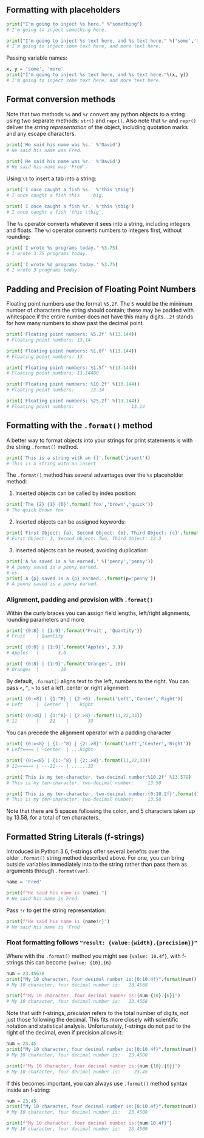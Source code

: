 
## Formatting with placeholders

```python
print("I'm going to inject %s here." %"something")
# I'm going to inject something here.
```

```python
print("I'm going to inject %s text here, and %s text here." %('some','more'))
# I'm going to inject some text here, and more text here.
```

Passing variable names:
```python
x, y = 'some', 'more'
print("I'm going to inject %s text here, and %s text here."%(x, y))
# I'm going to inject some text here, and more text here.
```

## Format conversion methods

Note that two methods `%s` and `%r` convert any python objects to a string using two separate methods: `str()` and `repr()`.
Also note that `%r` and `repr()` deliver the _string representation_ of the object, including quotation marks and any escape characters.
```python
print('He said his name was %s.' %'David')
# He said his name was Fred.

print('He said his name was %r.' %'David')
# He said his name was 'Fred'.
```

Using `\t` to insert a tab into a string:
```python
print('I once caught a fish %s.' %'this \tbig')
# I once caught a fish this 	big.

print('I once caught a fish %r.' %'this \tbig')
# I once caught a fish 'this \tbig'.
```

The `%s` operator converts whatever it sees into a string, including integers and floats. The `%d` operator converts numbers to integers first, without rounding:
```python
print('I wrote %s programs today.' %3.75)
# I wrote 3.75 programs today.

print('I wrote %d programs today.' %3.75)
# I wrote 3 programs today.
```

## Padding and Precision of Floating Point Numbers

Floating point numbers use the format `%5.2f`. The `5` would be the minimum number of characters the string should contain; these may be padded with whitespace if the entire number does not have this many digits. `.2f` stands for how many numbers to show past the decimal point.
```python
print('Floating point numbers: %5.2f' %(13.144))
# Floating point numbers: 13.14

print('Floating point numbers: %1.0f' %(13.144))
# Floating point numbers: 13

print('Floating point numbers: %1.5f' %(13.144))
# Floating point numbers: 13.14400

print('Floating point numbers: %10.2f' %(13.144))
# Floating point numbers:      13.14

print('Floating point numbers: %25.2f' %(13.144))
# Floating point numbers:                     13.14
```

## Formatting with the `.format()` method

A better way to format objects into your strings for print statements is with the string `.format()` method.

```python
print('This is a string with an {}'.format('insert'))
# This is a string with an insert
```

The `.format()` method has several advantages over the `%s` placeholder method:

1. Inserted objects can be called by index position:
```python
print('The {2} {1} {0}'.format('fox','brown','quick'))
# The quick brown fox
```

2. Inserted objects can be assigned keywords:
```python
print('First Object: {a}, Second Object: {b}, Third Object: {c}'.format(a = 1, b = 'Two', c = 12.3))
# First Object: 1, Second Object: Two, Third Object: 12.3
```

3. Inserted objects can be reused, avoiding duplication:
```python
print('A %s saved is a %s earned.' %('penny','penny'))
# A penny saved is a penny earned.
# vs.
print('A {p} saved is a {p} earned.'.format(p='penny'))
# A penny saved is a penny earned.
```

### Alignment, padding and prevision with `.format()`

Within the curly braces you can assign field lengths, left/right alignments, rounding parameters and more
```python
print('{0:8} | {1:9}'.format('Fruit', 'Quantity'))
# Fruit    | Quantity 

print('{0:8} | {1:9}'.format('Apples', 3.))
# Apples   |       3.0

print('{0:8} | {1:9}'.format('Oranges', 10))
# Oranges  |        10
```
By default, `.format()` aligns text to the left, numbers to the right. You can pass `<`, `^`, `>` to set a left, center or right alignment:
```python
print('{0:<8} | {1:^8} | {2:>8}'.format('Left','Center','Right'))
# Left     |  Center  |    Right

print('{0:<8} | {1:^8} | {2:>8}'.format(11,22,33))
# 11       |    22    |       33
```

You can precede the alignment operator with a padding character
```python
print('{0:=<8} | {1:-^8} | {2:.>8}'.format('Left','Center','Right'))
# Left==== | -Center- | ...Right

print('{0:=<8} | {1:-^8} | {2:.>8}'.format(11,22,33))
# 11====== | ---22--- | ......33
```

```python
print('This is my ten-character, two-decimal number:%10.2f' %13.579)
# This is my ten-character, two-decimal number:     13.58

print('This is my ten-character, two-decimal number:{0:10.2f}'.format(13.579))
# This is my ten-character, two-decimal number:     13.58
```
Note that there are 5 spaces following the colon, and 5 characters taken up by 13.58, for a total of ten characters.

## Formatted String Literals (f-strings)

Introduced in Python 3.6, f-strings offer several benefits over the older `.format()` string method described above. For one, you can bring outside variables immediately into to the string rather than pass them as arguments through `.format(var)`.

```python
name = 'Fred'

print(f"He said his name is {name}.")
# He said his name is Fred.
```

Pass `!r` to get the string representation:
```python
print(f"He said his name is {name!r}")
# He said his name is 'Fred'
```

### Float formatting follows `"result: {value:{width}.{precision}}"`

Where with the `.format()` method you might see `{value: 10.4f}`, with f-strings this can become `{value: {10}.{6}`
```python
num = 23.45678
print("My 10 character, four decimal number is:{0:10.4f}".format(num))
# My 10 character, four decimal number is:   23.4568

print(f"My 10 character, four decimal number is:{num:{10}.{6}}")
# My 10 character, four decimal number is:   23.4568
```

Note that with f-strings, *precision* refers to the total number of digits, not just those following the decimal. This fits more closely with scientific notation and statistical analysis. Unfortunately, f-strings do not pad to the right of the decimal, even if precision allows it:
```python
num = 23.45
print("My 10 character, four decimal number is:{0:10.4f}".format(num))
# My 10 character, four decimal number is:   23.4500

print(f"My 10 character, four decimal number is:{num:{10}.{6}}")
# My 10 character, four decimal number is:     23.45
```
If this becomes important, you can always use `.format()` method syntax inside an f-string:
```python
num = 23.45
print("My 10 character, four decimal number is:{0:10.4f}".format(num))
# My 10 character, four decimal number is:   23.4500

print(f"My 10 character, four decimal number is:{num:10.4f}")
# My 10 character, four decimal number is:   23.4500
```
